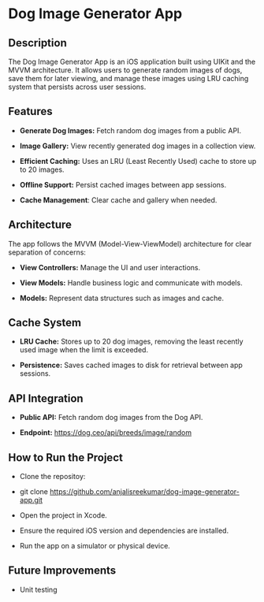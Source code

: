 # Dog Image Generator App

## Description

The Dog Image Generator App is an iOS application built using UIKit and the MVVM architecture. It allows users to generate random images of dogs, save them for later viewing, and manage these images using LRU caching system that persists across user sessions. 

## Features

- **Generate Dog Images:** Fetch random dog images from a public API.

- **Image Gallery:** View recently generated dog images in a collection view.

- **Efficient Caching:** Uses an LRU (Least Recently Used) cache to store up to 20 images.

- **Offline Support:** Persist cached images between app sessions.

- **Cache Management**: Clear cache and gallery when needed.


## Architecture

The app follows the MVVM (Model-View-ViewModel) architecture for clear separation of concerns:

- **View Controllers:** Manage the UI and user interactions.

- **View Models:** Handle business logic and communicate with models.

- **Models:** Represent data structures such as images and cache.

## Cache System

- **LRU Cache:** Stores up to 20 dog images, removing the least recently used image when the limit is exceeded.

- **Persistence:** Saves cached images to disk for retrieval between app sessions.



## API Integration

- **Public API:** Fetch random dog images from the Dog API.

- **Endpoint:** https://dog.ceo/api/breeds/image/random

## How to Run the Project

- Clone the repositoy:

- git clone https://github.com/anjalisreekumar/dog-image-generator-app.git

- Open the project in Xcode.

- Ensure the required iOS version and dependencies are installed.

- Run the app on a simulator or physical device.

## Future Improvements

- Unit testing
